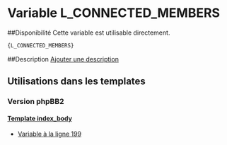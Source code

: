 # Variable L_CONNECTED_MEMBERS

##Disponibilité
Cette variable est utilisable directement.

```html
{L_CONNECTED_MEMBERS}
```

##Description
[Ajouter une description](https://fa-tvars.appspot.com/var/L_CONNECTED_MEMBERS)

## Utilisations dans les templates

### Version phpBB2

#### [Template index_body](subsilver/index_body.md#readme)
* [Variable &agrave; la ligne 199](../subsilver/index_body.tpl#L199)